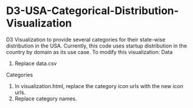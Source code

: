 # D3-USA-Categorical-Distribution-Visualization
D3 Visualization to provide several categories for their state-wise distribution in the USA. Currently, this code uses startup distribution in the country by domain as its use case.
To modify this visualization:
Data
1. Replace data.csv

Categories
1. In visualization.html, replace the category icon urls with the new icon urls.
2. Replace category names.